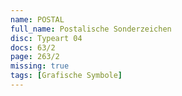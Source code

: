 ```yaml
---
name: POSTAL
full_name: Postalische Sonderzeichen
disc: Typeart 04
docs: 63/2
page: 263/2
missing: true
tags: [Grafische Symbole]
---
```

